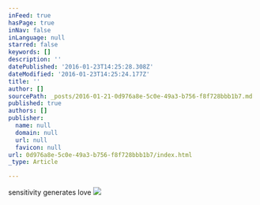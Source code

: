 ```yaml
---
inFeed: true
hasPage: true
inNav: false
inLanguage: null
starred: false
keywords: []
description: ''
datePublished: '2016-01-23T14:25:28.308Z'
dateModified: '2016-01-23T14:25:24.177Z'
title: ''
author: []
sourcePath: _posts/2016-01-21-0d976a8e-5c0e-49a3-b756-f8f728bbb1b7.md
published: true
authors: []
publisher:
  name: null
  domain: null
  url: null
  favicon: null
url: 0d976a8e-5c0e-49a3-b756-f8f728bbb1b7/index.html
_type: Article

---
```

sensitivity generates love
![](https://the-grid-user-content.s3-us-west-2.amazonaws.com/62b5c4c1-9ac8-4893-8ec4-3f695a32f1a8.JPG)